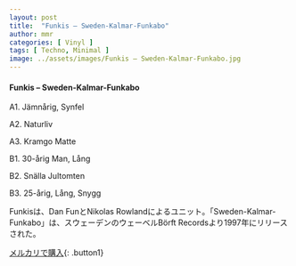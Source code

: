 ```yaml
---
layout: post
title:  "Funkis – Sweden-Kalmar-Funkabo"
author: mmr
categories: [ Vinyl ]
tags: [ Techno, Minimal ]
image: ../assets/images/Funkis – Sweden-Kalmar-Funkabo.jpg
---
```


#### Funkis – Sweden-Kalmar-Funkabo

A1. Jämnårig, Synfel

A2. Naturliv

A3. Kramgo Matte

B1. 30-årig Man, Lång

B2. Snälla Jultomten

B3. 25-årig, Lång, Snygg

Funkisは、Dan FunとNikolas Rowlandによるユニット。「Sweden-Kalmar-Funkabo」は、スウェーデンのウェーベルBörft Recordsより1997年にリリースされた。

[メルカリで購入](https://jp.mercari.com/item/m20734209180){: .button1}


